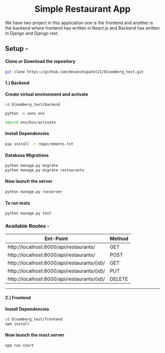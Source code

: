 # <h1 align='center'> Simple Restaurant App </h1>

We have two project in this application one is the frontend and another is the backend where frontend has written in React.js and Backend has written in Django and Django rest.

## Setup -

#### Clone or Download the repository
```bash
git clone https://github.com/devanshipatel21/bloomberg_test.git
```


#### 1.) Backend

#### Create virtual environment and activate
```bash
cd bloomberg_test/backend

python -m venv env

source env/bin/activate 
```

#### Install Dependencies

```bash
pip install -r requirements.txt
```

#### Database Migrations

```bash
python manage.py migrate
python manage.py migrate restaurants
```

#### Now launch the server
```bash
python manage.py runserver
```

#### To run tests
```bash
python manage.py test
```

### Available Routes - 
| Ent-Point  | Method  |
|---|---|
| http://localhost:8000/api/restaurants/  | GET |
| http://localhost:8000/api/restaurants/  | POST  |
| http://localhost:8000/api/restaurants/{id}/  | GET  |
| http://localhost:8000/api/restaurants/{id}/  | PUT  |
| http://localhost:8000/api/restaurants/{id}/  | DELETE  |

---

#### 2.) Frontend

#### Install Dependencies

```bash
cd bloomberg_test/frontend
npm install
```

#### Now launch the react server
```bash
npm run start
```

